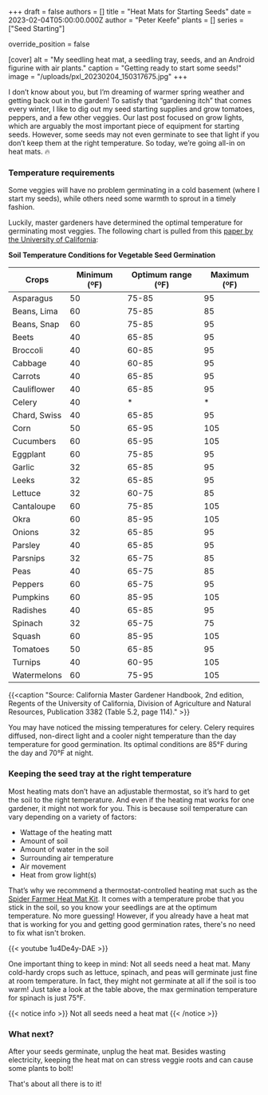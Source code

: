 +++
draft = false
authors = []
title = "Heat Mats for Starting Seeds"
date = 2023-02-04T05:00:00.000Z
author = "Peter Keefe"
plants = []
series = ["Seed Starting"]

override_position = false

[cover]
alt = "My seedling heat mat, a seedling tray, seeds, and an Android figurine with air plants."
caption = "Getting ready to start some seeds!"
image = "/uploads/pxl_20230204_150317675.jpg"
+++

I don’t know about you, but I’m dreaming of warmer spring weather and getting back out in the garden! To satisfy that “gardening itch” that comes every winter, I like to dig out my seed starting supplies and grow tomatoes, peppers, and a few other veggies. Our last post focused on grow lights, which are arguably the most important piece of equipment for starting seeds. However, some seeds may not even germinate to see that light if you don’t keep them at the right temperature. So today, we’re going all-in on heat mats. 🔥

### Temperature requirements

Some veggies will have no problem germinating in a cold basement (where I start my seeds), while others need some warmth to sprout in a timely fashion.

Luckily, master gardeners have determined the optimal temperature for germinating most veggies. The following chart is pulled from this [paper by the University of California](https://sacmg.ucanr.edu/files/164220.pdf):

**Soil Temperature Conditions for Vegetable Seed Germination**

| Crops        | Minimum (ºF) | Optimum range (ºF) | Maximum (ºF) |
| ------------ | ------------ | ------------------ | ------------ |
| Asparagus    | 50           | 75-85              | 95           |
| Beans, Lima  | 60           | 75-85              | 85           |
| Beans, Snap  | 60           | 75-85              | 95           |
| Beets        | 40           | 65-85              | 95           |
| Broccoli     | 40           | 60-85              | 95           |
| Cabbage      | 40           | 60-85              | 95           |
| Carrots      | 40           | 65-85              | 95           |
| Cauliflower  | 40           | 65-85              | 95           |
| Celery       | 40           | \*                 | \*           |
| Chard, Swiss | 40           | 65-85              | 95           |
| Corn         | 50           | 65-95              | 105          |
| Cucumbers    | 60           | 65-95              | 105          |
| Eggplant     | 60           | 75-85              | 95           |
| Garlic       | 32           | 65-85              | 95           |
| Leeks        | 32           | 65-85              | 95           |
| Lettuce      | 32           | 60-75              | 85           |
| Cantaloupe   | 60           | 75-85              | 105          |
| Okra         | 60           | 85-95              | 105          |
| Onions       | 32           | 65-85              | 95           |
| Parsley      | 40           | 65-85              | 95           |
| Parsnips     | 32           | 65-75              | 85           |
| Peas         | 40           | 65-75              | 85           |
| Peppers      | 60           | 65-75              | 95           |
| Pumpkins     | 60           | 85-95              | 105          |
| Radishes     | 40           | 65-85              | 95           |
| Spinach      | 32           | 65-75              | 75           |
| Squash       | 60           | 85-95              | 105          |
| Tomatoes     | 50           | 65-85              | 95           |
| Turnips      | 40           | 60-95              | 105          |
| Watermelons  | 60           | 75-95              | 105          |

{{<caption "Source: California Master Gardener Handbook, 2nd edition, Regents of the University of California, Division of Agriculture and Natural Resources, Publication 3382 (Table 5.2, page 114)." >}}

You may have noticed the missing temperatures for celery. Celery requires diffused, non-direct light and a cooler night temperature than the day temperature for good germination. Its optimal conditions are 85°F during the day and 70°F at night.

### Keeping the seed tray at the right temperature

Most heating mats don’t have an adjustable thermostat, so it’s hard to get the soil to the right temperature. And even if the heating mat works for one gardener, it might not work for you. This is because soil temperature can vary depending on a variety of factors:

* Wattage of the heating matt
* Amount of soil
* Amount of water in the soil
* Surrounding air temperature
* Air movement
* Heat from grow light(s)

That’s why we recommend a thermostat-controlled heating mat such as the [Spider Farmer Heat Mat Kit](https://www.amazon.com/Spider-Farmer-Thermostat-Controller-Germination/dp/B09DPKXRRD). It comes with a temperature probe that you stick in the soil, so you know your seedlings are at the optimum temperature. No more guessing! However, if you already have a heat mat that is working for you and getting good germination rates, there's no need to fix what isn't broken.

{{< youtube 1u4De4y-DAE >}}

One important thing to keep in mind: Not all seeds need a heat mat. Many cold-hardy crops such as lettuce, spinach, and peas will germinate just fine at room temperature. In fact, they might not germinate at all if the soil is too warm! Just take a look at the table above, the max germination temperature for spinach is just 75°F.

{{< notice info >}} Not all seeds need a heat mat {{< /notice >}}

### What next?

After your seeds germinate, unplug the heat mat. Besides wasting electricity, keeping the heat mat on can stress veggie roots and can cause some plants to bolt!

That's about all there is to it!